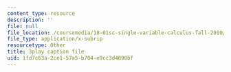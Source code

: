 ```yaml
---
content_type: resource
description: ''
file: null
file_location: /coursemedia/18-01sc-single-variable-calculus-fall-2010/1fd7c63a2ce157a5b704e9cc3d4890bf_7EKztFcTiUU.vtt
file_type: application/x-subrip
resourcetype: Other
title: 3play caption file
uid: 1fd7c63a-2ce1-57a5-b704-e9cc3d4890bf
---
```

